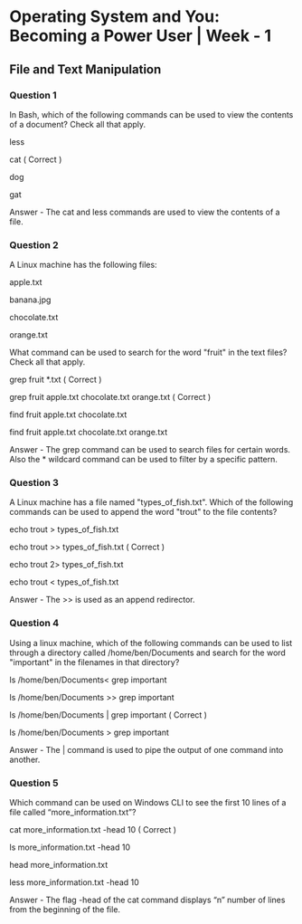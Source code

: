 # Operating System and You: Becoming a Power User | Week - 1

## File and Text Manipulation

### Question 1

In Bash, which of the following commands can be used to view the contents of a document? Check all that apply. 

less

cat ( Correct )

dog

gat

Answer - The cat and less commands are used to view the contents of a file.


### Question 2

A Linux machine has the following files:

apple.txt

banana.jpg

chocolate.txt

orange.txt

What command can be used to search for the word "fruit" in the text files? Check all that apply.

grep fruit *.txt ( Correct )

grep fruit apple.txt chocolate.txt orange.txt ( Correct )

find fruit apple.txt chocolate.txt

find fruit apple.txt chocolate.txt orange.txt

Answer - The grep command can be used to search files for certain words. Also the * wildcard command can be used to filter by a specific pattern.


### Question 3

A Linux machine has a file named "types_of_fish.txt". Which of the following commands can be used to append the word "trout" to the file contents?


echo trout > types_of_fish.txt

echo trout >> types_of_fish.txt ( Correct )

echo trout 2> types_of_fish.txt

echo trout < types_of_fish.txt

Answer - The >> is used as an append redirector.


### Question 4

Using a linux machine, which of the following commands can be used to list through a directory called /home/ben/Documents and search for the word "important" in the filenames in that directory?

ls /home/ben/Documents< grep important

ls /home/ben/Documents >> grep important

ls /home/ben/Documents | grep important ( Correct )

ls /home/ben/Documents > grep important

Answer - The | command is used to pipe the output of one command into another.


### Question 5

Which command can be used on Windows CLI to see the first 10 lines of a file called “more_information.txt”?

cat more_information.txt -head 10 ( Correct )

ls more_information.txt -head 10

head more_information.txt

less more_information.txt -head 10

Answer - The flag -head of the cat command displays “n” number of lines from the beginning of the file.